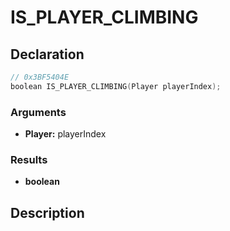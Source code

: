 # IS_PLAYER_CLIMBING

## Declaration
```cpp
// 0x3BF5404E
boolean IS_PLAYER_CLIMBING(Player playerIndex);
```

### Arguments
- **Player:** playerIndex

### Results
- **boolean**

## Description
